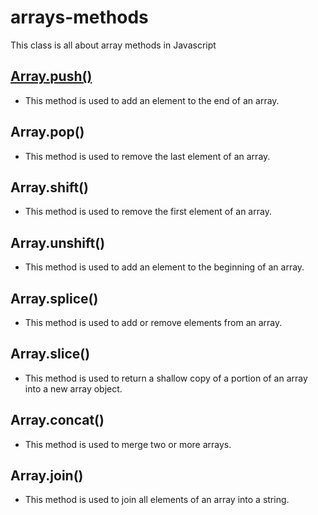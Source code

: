 # arrays-methods

This class is all about array methods in Javascript

## [Array.push()](https://developer.mozilla.org/en-US/docs/Web/JavaScript/Reference/Global_Objects/Array/push)

- This method is used to add an element to the end of an array.

## Array.pop()

- This method is used to remove the last element of an array.

## Array.shift()

- This method is used to remove the first element of an array.

## Array.unshift()

- This method is used to add an element to the beginning of an array.

## Array.splice()

- This method is used to add or remove elements from an array.

## Array.slice()

- This method is used to return a shallow copy of a portion of an array into a new array object.

## Array.concat()

- This method is used to merge two or more arrays.

## Array.join()

- This method is used to join all elements of an array into a string.
